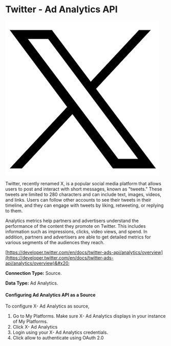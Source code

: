 # Twitter - Ad Analytics API

![](<.gitbook/assets/image (17).png>)

Twitter, recently renamed X, is a popular social media platform that allows users to post and interact with short messages, known as "tweets." These tweets are limited to 280 characters and can include text, images, videos, and links. Users can follow other accounts to see their tweets in their timeline, and they can engage with tweets by liking, retweeting, or replying to them.

Analytics metrics help partners and advertisers understand the performance of the content they promote on Twitter. This includes information such as impressions, clicks, video views, and spend. In addition, partners and advertisers are able to get detailed metrics for various segments of the audiences they reach.

[https://developer.twitter.com/en/docs/twitter-ads-api/analytics/overview](https://developer.twitter.com/en/docs/twitter-ads-api/analytics/overview)&#x20;

**Connection Type:** Source.

**Data Type:** Ad Analytics.

#### Configuring Ad Analytics API as a Source

To configure X- Ad Analytics as source,

1. Go to My Platforms. Make sure X- Ad Analytics displays in your instance of My Platforms.
2. Click X- Ad Analytics&#x20;
3. Login using your X- Ad Analytics credentials.
4. Click allow to authenticate using OAuth 2.0



